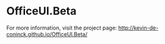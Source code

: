 OfficeUI.Beta
=============

For more information, visit the project page: http://kevin-de-coninck.github.io/OfficeUI.Beta/
